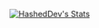 [![HashedDev's Stats](https://github-readme-stats.vercel.app/api?username=HashedDev)](https://github.com/anuraghazra/github-readme-stats)
